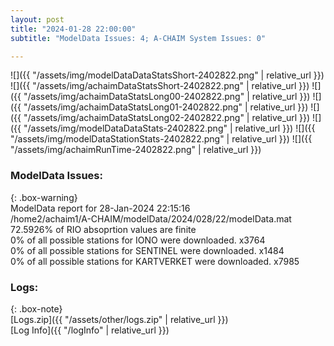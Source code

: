 ```yaml
---
layout: post
title: "2024-01-28 22:00:00"
subtitle: "ModelData Issues: 4; A-CHAIM System Issues: 0"

---
```


![]({{ "/assets/img/modelDataDataStatsShort-2402822.png" | relative_url }})
![]({{ "/assets/img/achaimDataStatsShort-2402822.png" | relative_url }})
![]({{ "/assets/img/achaimDataStatsLong00-2402822.png" | relative_url }})
![]({{ "/assets/img/achaimDataStatsLong01-2402822.png" | relative_url }})
![]({{ "/assets/img/achaimDataStatsLong02-2402822.png" | relative_url }})
![]({{ "/assets/img/modelDataDataStats-2402822.png" | relative_url }})
![]({{ "/assets/img/modelDataStationStats-2402822.png" | relative_url }})
![]({{ "/assets/img/achaimRunTime-2402822.png" | relative_url }})


### ModelData Issues:  
  
{: .box-warning}  
 ModelData report for 28-Jan-2024 22:15:16   
 /home2/achaim1/A-CHAIM/modelData/2024/028/22/modelData.mat   
 72.5926% of RIO absoprtion values are finite   
 0% of all possible stations for IONO were downloaded. x3764   
 0% of all possible stations for SENTINEL were downloaded. x1484   
 0% of all possible stations for KARTVERKET were downloaded. x7985   
  


### Logs:  
  
{: .box-note}  
[Logs.zip]({{ "/assets/other/logs.zip" | relative_url }})  
[Log Info]({{ "/logInfo" | relative_url }})  
